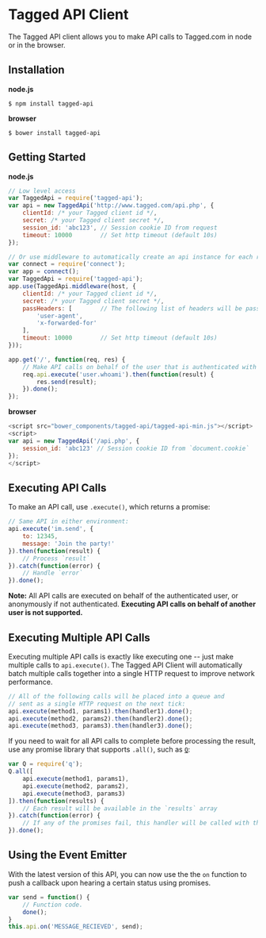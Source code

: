 Tagged API Client
=================

The Tagged API client allows you to make API calls to Tagged.com in node or in the browser.

Installation
------------

**node.js**

    $ npm install tagged-api

**browser**

    $ bower install tagged-api

Getting Started
---------------

**node.js**

```js
// Low level access
var TaggedApi = require('tagged-api');
var api = new TaggedApi('http://www.tagged.com/api.php', {
    clientId: /* your Tagged client id */,
    secret: /* your Tagged client secret */,
    session_id: 'abc123', // Session cookie ID from request
    timeout: 10000        // Set http timeout (default 10s)
});

// Or use middleware to automatically create an api instance for each request
var connect = require('connect');
var app = connect();
var TaggedApi = require('tagged-api');
app.use(TaggedApi.middleware(host, {
    clientId: /* your Tagged client id */,
    secret: /* your Tagged client secret */,
    passHeaders: [        // The following list of headers will be passed from the client to the API server
        'user-agent',
        'x-forwarded-for'
    ],
    timeout: 10000        // Set http timeout (default 10s)
}));

app.get('/', function(req, res) {
    // Make API calls on behalf of the user that is authenticated with this request
    req.api.execute('user.whoami').then(function(result) {
        res.send(result);
    }).done();
});
```

**browser**

```js
<script src="bower_components/tagged-api/tagged-api-min.js"></script>
<script>
var api = new TaggedApi('/api.php', {
    session_id: 'abc123' // Session cookie ID from `document.cookie`
});
</script>
```

Executing API Calls
-------------------

To make an API call, use `.execute()`, which returns a promise:

```js
// Same API in either environment:
api.execute('im.send', {
    to: 12345,
    message: 'Join the party!'
}).then(function(result) {
    // Process `result`
}).catch(function(error) {
    // Handle `error`
}).done();
```

**Note:** All API calls are executed on behalf of the authenticated user, or anonymously if not
authenticated. **Executing API calls on behalf of another user is not supported.**

Executing Multiple API Calls
----------------------------

Executing multiple API calls is exactly like executing one -- just make multiple calls to `api.execute()`.
The Tagged API Client will automatically batch multiple calls together into a single HTTP request
to improve network performance.

```js
// All of the following calls will be placed into a queue and
// sent as a single HTTP request on the next tick:
api.execute(method1, params1).then(handler1).done();
api.execute(method2, params2).then(handler2).done();
api.execute(method3, params3).then(handler3).done();
```

If you need to wait for all API calls to complete before processing the result, use any promise
library that supports `.all()`, such as [`Q`](https://github.com/kriskowal/q):

```js
var Q = require('q');
Q.all([
    api.execute(method1, params1),
    api.execute(method2, params2),
    api.execute(method3, params3)
]).then(function(results) {
    // Each result will be available in the `results` array
}).catch(function(error) {
    // If any of the promises fail, this handler will be called with the reason
}).done();
```

Using the Event Emitter
-----------------------

With the latest version of this API, you can now use the the `on` function to push a callback upon
hearing a certain status using promises.

```js
var send = function() {
    // Function code.
    done();
}
this.api.on('MESSAGE_RECIEVED', send);
```
